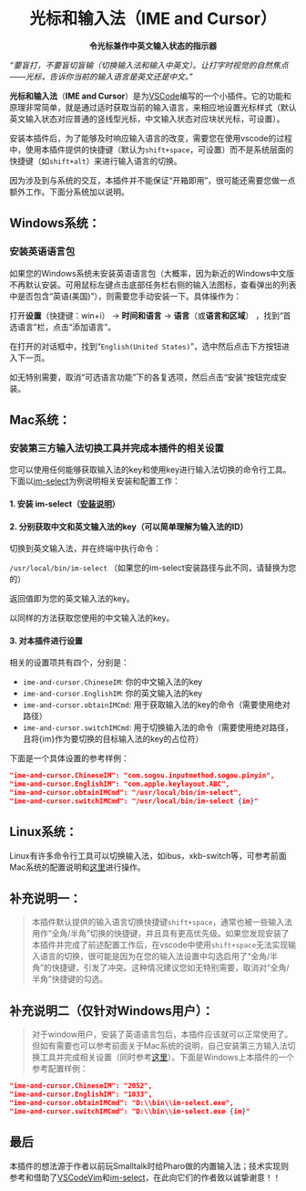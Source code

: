 <h1 align="center">光标和输入法（IME and Cursor）</h1>
<p align="center"><strong>令光标兼作中英文输入状态的指示器</strong></p>

*“要盲打，不要盲切盲输（切换输入法和输入中英文）。让打字时视觉的自然焦点——光标，告诉你当前的输入语言是英文还是中文。”*

**光标和输入法**（**IME and Cursor**）是为[VSCode](https://code.visualstudio.com/)编写的一个小插件。它的功能和原理非常简单，就是通过适时获取当前的输入语言，来相应地设置光标样式（默认英文输入状态对应普通的竖线型光标，中文输入状态对应块状光标，可设置）。

安装本插件后，为了能够及时响应输入语言的改变，需要您在使用vscode的过程中，使用本插件提供的快捷键（默认为`shift+space`，可设置）而不是系统层面的快捷键（如`shift+alt`）来进行输入语言的切换。

因为涉及到与系统的交互，本插件并不能保证“开箱即用”，很可能还需要您做一点额外工作。下面分系统加以说明。
## Windows系统：
### 安装英语语言包
如果您的Windows系统未安装英语语言包（大概率，因为新近的Windows中文版不再默认安装。可用鼠标左键点击底部任务栏右侧的输入法图标，查看弹出的列表中是否包含“英语(美国)”），则需要您手动安装一下。具体操作为：

打开**设置**（快捷键：win+i） -> **时间和语言** -> **语言**（或**语言和区域**） ，找到“首选语言”栏，点击“添加语言”。

在打开的对话框中，找到“`English(United States)`”，选中然后点击下方按钮进入下一页。

如无特别需要，取消“可选语言功能”下的各复选项，然后点击“安装”按钮完成安装。


## Mac系统：

### 安装第三方输入法切换工具并完成本插件的相关设置

您可以使用任何能够获取输入法的key和使用key进行输入法切换的命令行工具。下面以[im-select](https://github.com/daipeihust/im-select)为例说明相关安装和配置工作：
#### 1. 安装 im-select（[安装说明](https://github.com/daipeihust/im-select/blob/master/README_CN.md)）
#### 2. 分别获取中文和英文输入法的key（可以简单理解为输入法的ID）
切换到英文输入法，并在终端中执行命令：

`/usr/local/bin/im-select` （如果您的im-select安装路径与此不同，请替换为您的）

返回值即为您的英文输入法的key。

以同样的方法获取您使用的中文输入法的key。

#### 3. 对本插件进行设置

相关的设置项共有四个，分别是：

* `ime-and-cursor.ChineseIM`: 你的中文输入法的key
* `ime-and-cursor.EnglishIM`: 你的英文输入法的key
* `ime-and-cursor.obtainIMCmd`: 用于获取输入法的key的命令（需要使用绝对路径）
* `ime-and-cursor.switchIMCmd`: 用于切换输入法的命令（需要使用绝对路径，且将{im}作为要切换的目标输入法的key的占位符）

下面是一个具体设置的参考样例：
```json
"ime-and-cursor.ChineseIM": "com.sogou.inputmethod.sogou.pinyin",
"ime-and-cursor.EnglishIM": "com.apple.keylayout.ABC",
"ime-and-cursor.obtainIMCmd": "/usr/local/bin/im-select",
"ime-and-cursor.switchIMCmd": "/usr/local/bin/im-select {im}"

```

## Linux系统：

Linux有许多命令行工具可以切换输入法，如ibus，xkb-switch等，可参考前面Mac系统的配置说明和[这里](https://github.com/daipeihust/im-select/blob/master/README_CN.md)进行操作。


## 补充说明一：

> 本插件默认提供的输入语言切换快捷键`shift+space`，通常也被一些输入法用作“全角/半角”切换的快捷键，并且具有更高优先级。如果您发现安装了本插件并完成了前述配置工作后，在vscode中使用`shift+space`无法实现输入语言的切换，很可能是因为在您的输入法设置中勾选启用了“全角/半角”的快捷键，引发了冲突。这种情况建议您如无特别需要，取消对“全角/半角”快捷键的勾选。


## 补充说明二（仅针对Windows用户）：

> 对于window用户，安装了英语语言包后，本插件应该就可以正常使用了。但如有需要也可以参考前面关于Mac系统的说明，自己安装第三方输入法切换工具并完成相关设置（同时参考[这里](https://github.com/daipeihust/im-select/blob/master/README_CN.md)）。下面是Windows上本插件的一个参考配置样例：
```json
"ime-and-cursor.ChineseIM": "2052",
"ime-and-cursor.EnglishIM": "1033",
"ime-and-cursor.obtainIMCmd": "D:\\bin\\im-select.exe",
"ime-and-cursor.switchIMCmd": "D:\\bin\\im-select.exe {im}"

```


## 最后
本插件的想法源于作者以前玩Smalltalk时给Pharo做的内置输入法；技术实现则参考和借助了[VSCodeVim](https://github.com/VSCodeVim/Vim)和[im-select](https://github.com/daipeihust/im-select)，在此向它们的作者致以诚挚谢意！！
